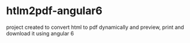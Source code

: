 # htlm2pdf-angular6
project created to convert html to pdf dynamically and preview, print and download it using angular 6
